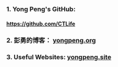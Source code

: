 ### 1. Yong Peng's GitHub:   
#### https://github.com/CTLife                    
### 2. 彭勇的博客： [yongpeng.org](http://yongpeng.org/)   
### 3. Useful Websites: [yongpeng.site](http://yongpeng.site/)     

